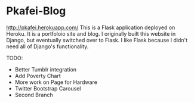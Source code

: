Pkafei-Blog
===========

http://pkafei.herokuapp.com/
This is a Flask application deployed on Heroku.  It is a portfoloio site and blog.  I originally built this website in Django, but eventually switched over to Flask.  I like Flask because I didn't need all of Django's functionality.


TODO:
* Better Tumblr integration
* Add Poverty Chart
* More work on Page for Hardware
* Twitter Bootstrap Carousel
* Second Branch
